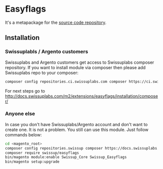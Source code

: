 # Easyflags

It's a metapackage for the [source code repository](https://github.com/swissup/module-easyflags).

## Installation

### Swissuplabls / Argento customers

Swissuplabs and Argento customers get access to Swissuplabs composer repository. If you want to install module via composer then please add Swissuplabs repo to your composer:

```bash
composer config repositories.ci.swissuplabs.com composer https://ci.swissuplabs.com/api/packages.json
```

For next steps go to http://docs.swissuplabs.com/m2/extensions/easyflags/installation/composer/

### Anyone else

In case you don't have Swissuplabs/Argento account and don't want to create one. It is not a problem. You still can use this module. Just follow commands below:

```bash
cd <magento_root>
composer config repositories.swissup composer https://docs.swissuplabs.com/packages/
composer require swissup/easyflags
bin/magento module:enable Swissup_Core Swissup_Easyflags
bin/magento setup:upgrade
```
